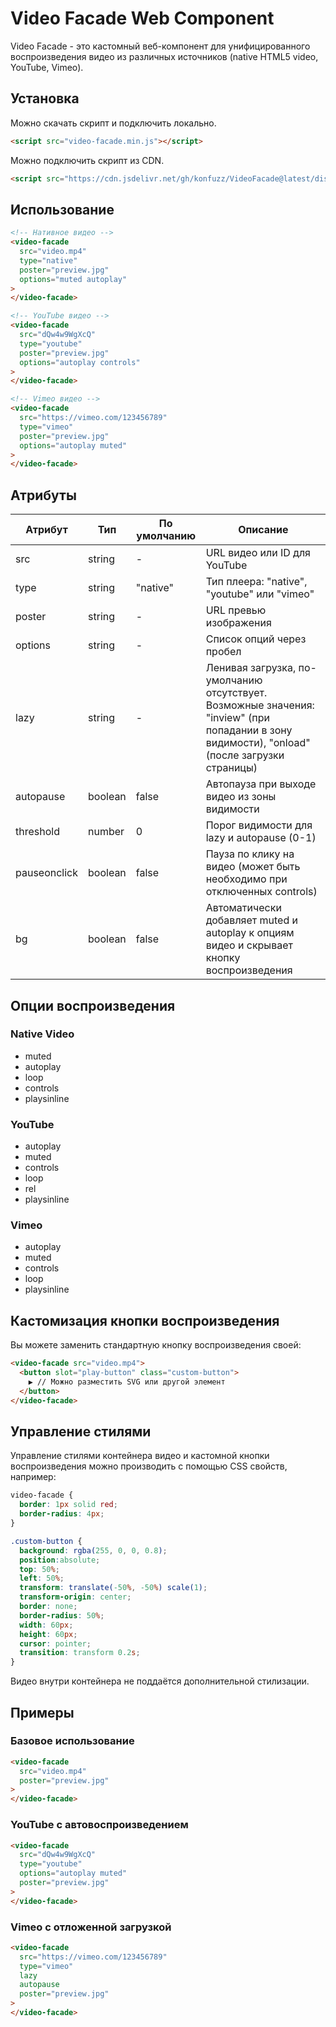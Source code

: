# Video Facade Web Component

Video Facade - это кастомный веб-компонент для унифицированного воспроизведения видео из различных источников (native HTML5 video, YouTube, Vimeo).

## Установка

Можно скачать скрипт и подключить локально.

```html
<script src="video-facade.min.js"></script>
```

Можно подключить скрипт из CDN.

```html
<script src="https://cdn.jsdelivr.net/gh/konfuzz/VideoFacade@latest/dist/video-facade.min.js"></script>
```

## Использование

```html
<!-- Нативное видео -->
<video-facade
  src="video.mp4"
  type="native"
  poster="preview.jpg"
  options="muted autoplay"
>
</video-facade>

<!-- YouTube видео -->
<video-facade
  src="dQw4w9WgXcQ" 
  type="youtube"
  poster="preview.jpg"
  options="autoplay controls"
>
</video-facade>

<!-- Vimeo видео -->
<video-facade
  src="https://vimeo.com/123456789"
  type="vimeo"
  poster="preview.jpg"
  options="autoplay muted"
>
</video-facade>
```

## Атрибуты

| Атрибут | Тип | По умолчанию | Описание |
|---------|-----|--------------|----------|
| src | string | - | URL видео или ID для YouTube |
| type | string | "native" | Тип плеера: "native", "youtube" или "vimeo" |
| poster | string | - | URL превью изображения |
| options | string | - | Список опций через пробел |
| lazy | string | - | Ленивая загрузка, по-умолчанию отсутствует. Возможные значения: "inview" (при попадании в зону видимости), "onload" (после загрузки страницы) |
| autopause | boolean | false | Автопауза при выходе видео из зоны видимости |
| threshold | number | 0 | Порог видимости для lazy и autopause (0-1) |
| pauseonclick | boolean | false | Пауза по клику на видео (может быть необходимо при отключенных controls) |
| bg | boolean | false | Автоматически добавляет muted и autoplay к опциям видео и скрывает кнопку воспроизведения |

## Опции воспроизведения

### Native Video
- muted
- autoplay
- loop
- controls
- playsinline

### YouTube
- autoplay
- muted
- controls
- loop
- rel
- playsinline

### Vimeo
- autoplay
- muted
- controls
- loop
- playsinline

## Кастомизация кнопки воспроизведения

Вы можете заменить стандартную кнопку воспроизведения своей:

```html
<video-facade src="video.mp4">
  <button slot="play-button" class="custom-button">
    ▶️ // Можно разместить SVG или другой элемент
  </button>
</video-facade>
```

## Управление стилями

Управление стилями контейнера видео и кастомной кнопки воспроизведения можно производить с помощью CSS свойств, например:

```css
video-facade {
  border: 1px solid red;
  border-radius: 4px;
}

.custom-button {
  background: rgba(255, 0, 0, 0.8);
  position:absolute;
  top: 50%;
  left: 50%;
  transform: translate(-50%, -50%) scale(1);
  transform-origin: center;
  border: none;
  border-radius: 50%;
  width: 60px;
  height: 60px;
  cursor: pointer;
  transition: transform 0.2s;
}

```

Видео внутри контейнера не поддаётся дополнительной стилизации.

## Примеры

### Базовое использование
```html
<video-facade
  src="video.mp4"
  poster="preview.jpg"
>
</video-facade>
```

### YouTube с автовоспроизведением
```html
<video-facade
  src="dQw4w9WgXcQ"
  type="youtube"
  options="autoplay muted"
  poster="preview.jpg"
>
</video-facade>
```

### Vimeo с отложенной загрузкой
```html
<video-facade
  src="https://vimeo.com/123456789"
  type="vimeo"
  lazy
  autopause
  poster="preview.jpg"
>
</video-facade>
```

